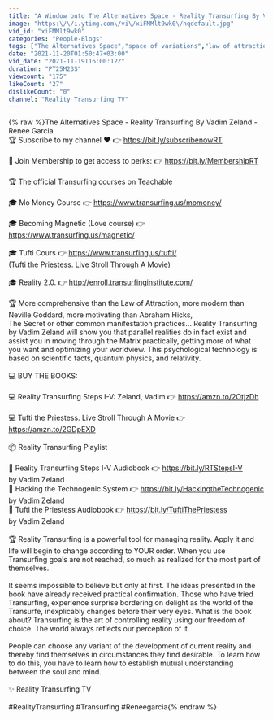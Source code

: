 ```yaml
---
title: "A Window onto The Alternatives Space - Reality Transurfing By Vadim Zeland - Renee Garcia"
image: "https:\/\/i.ytimg.com\/vi\/xiFMMlt9wk0\/hqdefault.jpg"
vid_id: "xiFMMlt9wk0"
categories: "People-Blogs"
tags: ["The Alternatives Space","space of variations","law of attraction"]
date: "2021-11-20T01:50:47+03:00"
vid_date: "2021-11-19T16:00:12Z"
duration: "PT25M23S"
viewcount: "175"
likeCount: "27"
dislikeCount: "0"
channel: "Reality Transurfing TV"
---
```

{% raw %}The Alternatives Space - Reality Transurfing By Vadim Zeland - Renee Garcia <br />🏆 Subscribe to my channel ❤️ 👉 <a rel="nofollow" target="blank" href="https://bit.ly/subscribenowRT">https://bit.ly/subscribenowRT</a><br /><br />👑 Join Membership to get access to perks: 👉 <a rel="nofollow" target="blank" href="https://bit.ly/MembershipRT">https://bit.ly/MembershipRT</a><br /><br />🏆  The official Transurfing courses on Teachable<br /><br />🎓 Mo Money Course 👉 <a rel="nofollow" target="blank" href="https://www.transurfing.us/momoney/">https://www.transurfing.us/momoney/</a><br /><br />🎓 Becoming Magnetic (Love course) 👉 <a rel="nofollow" target="blank" href="https://www.transurfing.us/magnetic/">https://www.transurfing.us/magnetic/</a><br /><br />🎓 Tufti Cours 👉 <a rel="nofollow" target="blank" href="https://www.transurfing.us/tufti/">https://www.transurfing.us/tufti/</a><br />(Tufti the Priestess. Live Stroll Through A Movie)<br /><br />🎓 Reality 2.0. 👉  <a rel="nofollow" target="blank" href="http://enroll.transurfinginstitute.com/">http://enroll.transurfinginstitute.com/</a><br /><br />🏆  More comprehensive than the Law of Attraction, more modern than Neville Goddard, more motivating than Abraham Hicks, <br />The Secret or other common manifestation practices… Reality Transurfing by Vadim Zeland will show you that parallel realities do in fact exist and assist you in moving through the Matrix practically, getting more of what you want and optimizing your worldview. This psychological technology is based on scientific facts, quantum physics, and relativity.<br /><br />💻 BUY THE BOOKS:<br /><br />💻 Reality Transurfing  Steps I-V: Zeland, Vadim 👉 <a rel="nofollow" target="blank" href="https://amzn.to/2OtjzDh">https://amzn.to/2OtjzDh</a><br /><br />💻 Tufti the Priestess. Live Stroll Through A Movie 👉 <a rel="nofollow" target="blank" href="https://amzn.to/2GDpEXD">https://amzn.to/2GDpEXD</a><br /><br />📦 Reality Transurfing Playlist<br /><br />🎼 Reality Transurfing Steps I-V Audiobook  👉 <a rel="nofollow" target="blank" href="https://bit.ly/RTStepsI-V">https://bit.ly/RTStepsI-V</a><br />by Vadim Zeland<br />🎼 Hacking the Technogenic System 👉  <a rel="nofollow" target="blank" href="https://bit.ly/HackingtheTechnogenic">https://bit.ly/HackingtheTechnogenic</a><br />by Vadim Zeland<br />🎼 Tufti the Priestess Audiobook 👉 <a rel="nofollow" target="blank" href="https://bit.ly/TuftiThePriestess">https://bit.ly/TuftiThePriestess</a><br />by Vadim Zeland<br /><br />🏆 Reality Transurfing is a powerful tool for managing reality. Apply it and life will begin to change according to YOUR order. When you use Transurfing goals are not reached, so much as realized for the most part of themselves.<br /><br />It seems impossible to believe but only at first. The ideas presented in the book have already received practical confirmation. Those who have tried Transurfing, experience surprise bordering on delight as the world of the Transurfe, inexplicably changes before their very eyes. What is the book about? Transurfing is the art of controlling reality using our freedom of choice. The world always reflects our perception of it.<br /><br />People can choose any variant of the development of current reality and thereby find themselves in circumstances they find desirable. To learn how to do this, you have to learn how to establish mutual understanding between the soul and mind.<br /><br />✨  Reality Transurfing TV<br /><br />#RealityTransurfing #Transurfing #Reneegarcia{% endraw %}
